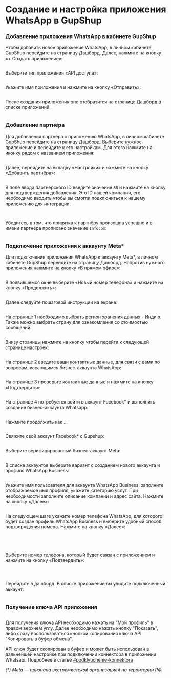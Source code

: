 # Создание и настройка приложения WhatsApp в GupShup

### Добавление приложения WhatsApp в кабинете GupShup

Чтобы добавить новое приложение WhatsApp, в личном кабинете GupShup перейдите на страницу Дашборд. Далее, нажмите на кнопку «+ Создать приложение»:

<figure><img src="../.gitbook/assets/image (152).png" alt=""><figcaption></figcaption></figure>

Выберите тип приложения «API доступа»:

<figure><img src="../.gitbook/assets/image (153).png" alt=""><figcaption></figcaption></figure>

Укажите имя приложения и нажмите на кнопку «Отправить»:

<figure><img src="../.gitbook/assets/image (154).png" alt=""><figcaption></figcaption></figure>

После создания приложения оно отобразится на странице Дашборд в списке приложений:

<figure><img src="../.gitbook/assets/image (155).png" alt=""><figcaption></figcaption></figure>

### Добавление партнёра

Для добавления партнёра к приложению WhatsApp, в личном кабинете GupShup перейдите на страницу Дашборд. Выберите нужное приложение и перейдите к его настройкам. Для этого нажмите на иконку рядом с названием приложения:

<figure><img src="../.gitbook/assets/image (157).png" alt=""><figcaption></figcaption></figure>

Далее, перейдите на вкладку «Настройки» и нажмите на кнопку «Добавить партнёра»:

<figure><img src="../.gitbook/assets/image (158).png" alt=""><figcaption></figcaption></figure>

В поле ввода партнёрского ID введите значение `88` и нажмите на кнопку для подтверждения добавления. Это ID нашей компании, его необходимо вводить чтобы вы смогли подключиться к нашему приложению для интеграции.&#x20;

<figure><img src="../.gitbook/assets/image (159).png" alt=""><figcaption></figcaption></figure>

<figure><img src="../.gitbook/assets/image (160).png" alt=""><figcaption></figcaption></figure>

Убедитесь в том, что привязка к партнёру произошла успешно и в имени партнёра прописано значение `Infocom`:

<figure><img src="../.gitbook/assets/image (161).png" alt=""><figcaption></figcaption></figure>

### Подключение приложения к аккаунту Meta\*

Для подключения приложения WhatsApp к аккаунту Meta\*, в личном кабинете GupShup перейдите на страницу Дашборд. Напротив нужного приложения нажмите на кнопку «В прямом эфире»:

<figure><img src="../.gitbook/assets/image (165).png" alt=""><figcaption></figcaption></figure>

В появившемся окне выберите «Новый номер телефона» и нажмите на кнопку «Продолжить»:

<figure><img src="../.gitbook/assets/image (166).png" alt=""><figcaption></figcaption></figure>

Далее следуйте пошаговой инструкции на экране:

<figure><img src="../.gitbook/assets/image (167).png" alt=""><figcaption></figcaption></figure>

На странице 1 необходимо выбрать регион хранения данных - Индию. Также можно выбрать страну для ознакомления со стоимостью сообщений:

<figure><img src="../.gitbook/assets/image (168).png" alt=""><figcaption></figcaption></figure>

Внизу страницы нажмите на кнопку чтобы перейти к следующей странице настроек:

<figure><img src="../.gitbook/assets/image (169).png" alt=""><figcaption></figcaption></figure>

На странице 2 введите ваши контактные данные, для связи с вами по вопросам, касающимся бизнес-аккаунта WhatsApp:

<figure><img src="../.gitbook/assets/image (172).png" alt=""><figcaption></figcaption></figure>

На странице 3 проверьте контактные данные и нажмите на кнопку «Подтвердить»:

<figure><img src="../.gitbook/assets/image (173).png" alt=""><figcaption></figcaption></figure>



На странице 4 потребуется войти в аккаунт Facebook\* и выполнить создание бизнес-аккаунта Whatsapp:

<figure><img src="../.gitbook/assets/image (174).png" alt=""><figcaption></figcaption></figure>

Нажмите продолжить как ...

<figure><img src="../.gitbook/assets/image (175).png" alt=""><figcaption></figcaption></figure>

Свяжите свой аккаунт Facebook\* с Gupshup:

<figure><img src="../.gitbook/assets/image (176).png" alt=""><figcaption></figcaption></figure>

Выберите верифицированный бизнес-аккаунт Meta:

<figure><img src="../.gitbook/assets/image (177).png" alt=""><figcaption></figcaption></figure>

В списке аккаунтов выберите вариант с созданием нового аккаунта и профиля WhatsApp Business:

<figure><img src="../.gitbook/assets/image (179).png" alt=""><figcaption></figcaption></figure>

Укажите имя пользователя для аккаунта WhatsApp Business, заполните отображаемое имя профиля, укажите категорию услуг. При необходимости заполните описание компании и адрес сайта. Нажмите на кнопку «Далее»:

<figure><img src="../.gitbook/assets/image (183).png" alt=""><figcaption></figcaption></figure>

На следующем шаге укажите номер телефона WhatsApp, для которого будет создан профиль  WhatsApp Business и выберите удобный способ подтверждения номера. Нажмите на кнопку «Далее»:

<figure><img src="../.gitbook/assets/image (182).png" alt=""><figcaption></figcaption></figure>

<figure><img src="../.gitbook/assets/image (70).png" alt=""><figcaption></figcaption></figure>

<figure><img src="../.gitbook/assets/image (71).png" alt=""><figcaption></figcaption></figure>

<figure><img src="../.gitbook/assets/image (72).png" alt=""><figcaption></figcaption></figure>

Выберите номер телефона, который будет связан с приложением и нажмите на кнопку «Подтвердить»:

<figure><img src="../.gitbook/assets/image (73).png" alt=""><figcaption></figcaption></figure>

<figure><img src="../.gitbook/assets/image (74).png" alt=""><figcaption></figcaption></figure>

<figure><img src="../.gitbook/assets/image (75).png" alt=""><figcaption></figcaption></figure>

Перейдите в дашборд. В списке приложений вы увидите подключенный аккаунт:

<figure><img src="../.gitbook/assets/image (76).png" alt=""><figcaption></figcaption></figure>

### Получение ключа API приложения

<figure><img src="../.gitbook/assets/губшуп.png" alt=""><figcaption></figcaption></figure>

Для получения ключа API необходимо нажать на "Мой профиль" в правом верхнем углу. Далее необходимо нажать кнопку "Показать", либо сразу воспользоваться кнопкой копирования ключа API "Копировать в буфер обмена".

API ключ будет скопирован в буфер и может быть использован в дальнейшей настройке при подключении коннектора в приложении Whatsabi. Подробнее в статье [#podklyuchenie-konnektora](../ustanovka-i-nastroika-prilozheniya-v-bitriks24/podklyuchenie-konnektora.md#podklyuchenie-konnektora "mention")

_(\*) Meta — признана экстремистской организацией на территории РФ._
